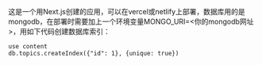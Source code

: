 这是一个用Next.js创建的应用，可以在vercel或netlify上部署，数据库用的是mongodb，在部署时需要加上一个环境变量MONGO_URI=<你的mongodb网址>，用如下代码创建数据库索引：

    use content
    db.topics.createIndex({"id": 1}, {unique: true})

